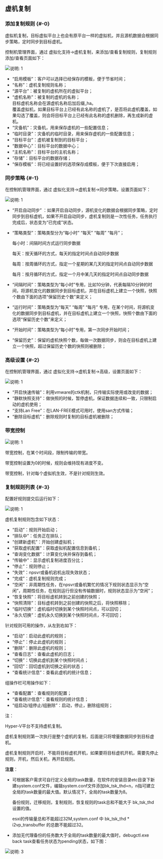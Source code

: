 ## 虚机复制

### 添加复制规则 {#-0}

虚拟机复制，目标虚拟平台上也会有原平台一样的虚拟机，并且源机数据会根据同步策略，定时同步到目标虚机。

控制机管理界面，通过 虚拟化支持-&gt;虚机复制，来添加/查看复制规则，复制规则添加/查看页面如下：

![说明: 1](/assets/V7.1.2019011518.png)

*   “启用模板”：客户可以选择已经保存的模板，便于节省时间；
*   “名称”：虚机复制规则名称；
*   “源平台”：被复制的虚机所在的虚拟平台；
*   “虚机名称”：被复制的虚机的名称；     
     目标虚机名称会在源虚机名称后加后缀_ha。     
     覆盖虚拟机，如果目标平台上已经有此名称的虚机了，是否将此虚机覆盖，如果勾选了覆盖，则会将目标平台上已经有此名称的虚机删除，再生成新的虚机。     
*   “灾备机”：灾备机，用来保存虚机的一些配置信息；
*   “临时目录”：灾备机的临时目录，用来保存虚机的一些配置信息；
*   “目标平台”：虚机被复制到的目标平台；
*   “数据中心”：目标平台的数据中心；
*   “主机名称”：目标平台的主机名称；
*   “存储”：目标平台的数据存储；
*   “保存模板”：将已经设置好的选项保存成模板，便于下次直接启用；

### 同步策略 {#-1}

在控制机管理界面，通过 虚拟化支持-&gt;虚机复制-&gt;同步策略，设置页面如下：

![说明: 1](/assets/V7.120190325122817.png)

*   “开启自动同步” ：如果开启自动同步，源机变化的数据会根据同步策略，定时同步到目标虚机，如果不开启自动同步，虚机复制则是一次性任务，任务执行完成后，状态变为“已完成”状态。
*   “策略类型”：策略类型分为“每小时” “每天” “每周” “每月”；

    每小时：间隔时间方式运行同步数据
    
    每天：按天循环的方式，每天的指定时间点自动同步数据
    
    每周：按周循环的方式，指定一个星期的某几天的指定时间点自动同步数据
    
    每月：按月循环的方式，指定一个月中某几天的指定时间点自动同步数据
    
*   “间隔时间”：策略类型为“每小时”专用，比如10分钟，代表每隔10分钟的时间，将源机变化的数据同步到目标虚机，并在目标虚机上建立一个快照，快照个数由下面的选项“保留历史个数”来定义；
*   “运行时间”：策略类型为“每天” “每周” “每月” 专用，在某个时间，将源机变化的数据同步到目标虚机，并在目标虚机上建立一个快照，快照个数由下面的选项“保留历史个数”来定义；
*   “开始时间”：策略类型为“每小时”专用，第一次同步开始时间；
*   “保留历史”：保留的虚机快照个数，每做一次数据同步，则会在目标虚机上建立一个快照，超过保留历史个数的快照则被删除；


### 高级设置 {#-2}

在控制机管理界面，通过 虚拟化支持-&gt;虚机复制-&gt;高级，设置页面如下：

![说明: 1](/assets/V7.120190325122831.png)

*   “开启快速传输”：利用vmware的ctk机制，只传输实际使用或改变的数据；
*   “静默快照支持”：做快照的时候，暂停虚机，保证数据连续和一致，只限制启动的虚机使用；
*   “支持Lan Free”：在LAN-FREE模式可用时，使用san方式传输；
*   “删除目标虚机”：删除规则时复制的目标虚机被删除；

### 带宽控制

![说明: 1](/assets/V7.1.2019011521.png)

带宽控制，在某个时间段，限制传输的带宽。

带宽控制设置为0的时候，规则会维持现有进度不变。

带宽控制，针对每个虚拟机生效，不是针对规则生效。


### 复制规则列表 {#-3}

配置好规则提交后运行如下：

![说明: 1](/assets/V7.120190404151703.png)

虚机复制规则包含如下状态：

*   “启动”：规则开始启动；
*   “排队中”：任务正在排队；
*   “创建新虚机”：开始创建虚拟机；
*   “获取虚机配置”：获取虚拟机配置信息到备机；
*   “查询变化数据”：计算变化块并保存到备机；
*   “传输中”：显示虚机复制进度百分比；
*   “停止”：规则停止；
*   “失效”：npsvr或备机宕机出现失效状态；
*   “完成”：虚机复制规则完成；
*   “空闲”：非周期性任务，在npsvr或备机繁忙的情况下规则状态显示为“空闲”，周期性任务，在规则运行但没有传输数据时，规则状态显示为“空闲”；
*   “恢复快照”：将目标虚机转到之前创建的快照；
*   “快照清除”：目标虚机转到之前创建的快照之后，将快照移除；
*   “临时切换”：虚机临时切换到某个快照时间点，可以回切；
*   “永久切换”：虚机永久切换到某个快照时间点，不可回切；

针对规则可用的操作，从左到右如下：

*   “启动”：启动此虚机的规则；
*   “停止”：停止此虚机的规则；
*   “删除”：删除此虚机的规则；
*   “查看日志”：查看此虚机的日志；
*   “切换”：切换此虚机到某个快照时间点；
*   “回切”：回切虚机到切换之前的状态；
*   “查看统计信息”：查看此虚机的统计信息；

组操作栏可用操作如下：

*   “查看配置”：查看规则的配置；
*   “查看统计信息”：查看规则的统计信息；
*   “组启动/组停止/组删除”：启动，停止，删除组规则；

注：

Hyper-V平台不支持虚机复制。

虚机复制规则第一次执行是整个虚机的复制，后面是只将增量数据同步到目标虚机。

虚机复制规则开启时，不能将目标虚机开机，如果要将目标虚机开机，需要先停止规则，开机，然后关机，再开启规则。

**注意**：

*  可根据客户需求可自行定义全局的task数量，在软件的安装目录etc目录下新建system.conf文件，编辑system.conf文件添加bk_tsk_thd=n，n指可建立全局的task数量的最大值。默认情况下，全局的task数量为8。

   备份规则，迁移规则，复制规则，恢复规则的task总和不能大于 bk_tsk_thd 设置的值。
   
   esxi的传输量总和不能超过32M,system.conf 中 bk_tsk_thd * i2vp_transbuffer 的总数不能超过32。

*  添加无代理备份的任务数大于全局的task数量的最大值时，debugctl.exe back task查看任务状态为pending状态，如下图：

![说明: 3](/assets/V6.036973.png)
